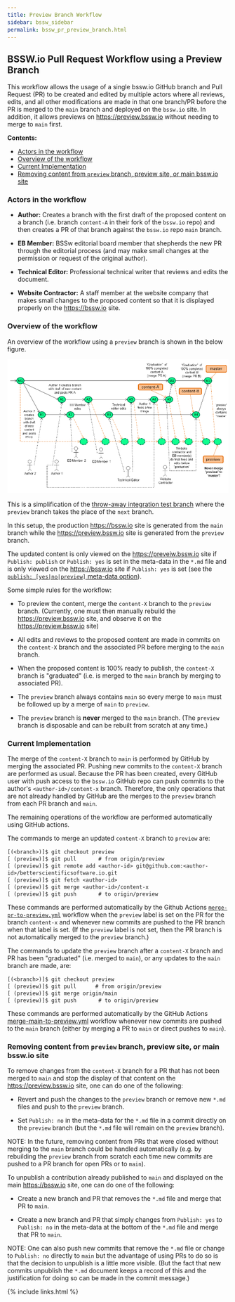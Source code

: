 ```yaml
---
title: Preview Branch Workflow
sidebar: bssw_sidebar
permalink: bssw_pr_preview_branch.html
---
```


## BSSW.io Pull Request Workflow using a Preview Branch

This workflow allows the usage of a single bssw.io GitHub branch and Pull
Request (PR) to be created and edited by multiple actors where all reviews,
edits, and all other modifications are made in that one branch/PR before the
PR is merged to the `main` branch and deployed on the `bssw.io` site.  In
addition, it allows previews on https://preview.bssw.io without needing to
merge to `main` first.

**Contents:**

* [Actors in the workflow](#actors)
* [Overview of the workflow](#overview)
* [Current Implementation](#current_impl)
* [Removing content from `preview` branch, preview site, or main bssw.io site](#unpublish)

<a name="actors"/>

### Actors in the workflow

* **Author:** Creates a branch with the first draft of the proposed content on
  a branch (i.e. branch `content-A` in their fork of the `bssw.io` repo) and
  then creates a PR of that branch against the `bssw.io` repo `main` branch.

* **EB Member:** BSSw editorial board member that shepherds the new PR through
  the editorial process (and may make small changes at the permission or
  request of the original author).

* **Technical Editor:** Professional technical writer that reviews and edits
  the document.

* **Website Contractor:** A staff member at the website company that makes
  small changes to the proposed content so that it is displayed properly on
  the https://bssw.io site.

<a name="overview"/>

### Overview of the workflow

An overview of the workflow using a `preview` branch is shown in the below
figure.

![BSSw Pull Request Preview Branch Workflow](https://github.com/betterscientificsoftware/images/blob/main/PullRequestPrerviewWorkflow.png)

This is a simplification of the [throw-away integration test
branch](https://docs.google.com/document/d/1uVQYI2cmNx09fDkHDA136yqDTqayhxqfvjFiuUue7wo#heading=h.2r0g9kvx5b2a)
where the `preview` branch takes the place of the `next` branch.

In this setup, the production https://bssw.io site is generated from the
`main` branch while the https://preview.bssw.io site is generated from the
`preview` branch.

The updated content is only viewed on the https://preveiw.bssw.io site if
`Publish: publish` or `Publish: yes` is set in the meta-data in the `*.md`
file and is only viewed on the https://bssw.io site if `Publish: yes` is set
(see the [`publish: [yes|no|preview]` meta-data
option](https://betterscientificsoftware.github.io/bssw.io/bssw_content_publishing.html#pre-publishing-checks)).

Some simple rules for the workflow:

* To preview the content, merge the `content-X` branch to the `preview`
  branch.  (Currently, one must then manually rebuild the
  https://preview.bssw.io site, and observe it on the https://preview.bssw.io
  site)

* All edits and reviews to the proposed content are made in commits on the
  `content-X` branch and the associated PR before merging to the `main`
  branch.

* When the proposed content is 100% ready to publish, the `content-X` branch
  is "graduated" (i.e. is merged to the `main` branch by merging to
  associated PR).

* The `preview` branch always contains `main` so every merge to `main`
  must be followed up by a merge of `main` to `preview`.

* The `preview` branch is **never** merged to the `main` branch.  (The
  `preview` branch is disposable and can be rebuilt from scratch at any time.)


<a name="current_impl"/>

### Current Implementation

The merge of the `content-X` branch to `main` is performed by GitHub by
merging the associated PR.  Pushing new commits to the `content-X` branch are
performed as usual.  Because the PR has been created, every GitHub user with
push access to the `bssw.io` GitHub repo can push commits to the author's
`<author-id>/content-x` branch.  Therefore, the only operations that are not
already handled by GitHub are the merges to the `preview` branch from each PR
branch and `main`.

The remaining operations of the workflow are performed automatically using
GitHub actions.

The commands to merge an updated `content-X` branch to `preview` are:

```
[(<branch>)]$ git checkout preview
[ (preview)]$ git pull       # from origin/preview
[ (preview)]$ git remote add <author-id> git@github.com:<author-id>/betterscientificsoftware.io.git
[ (preview)]$ git fetch <author-id>
[ (preview)]$ git merge <author-id>/content-x
[ (preview)]$ git push       # to origin/preview
```

These commands are performed automatically by the Github Actions [`merge-pr-to-preview.yml`](https://github.com/betterscientificsoftware/bssw.io/blob/main/.github/workflows/merge-pr-to-preview.yml) workflow when the `preview` label is set on the PR for the branch `content-x` and whenever new commits are pushed to the PR branch when that label is set.  (If the `preview` label is not set, then the PR branch is not automatically merged to the `preview` branch.)

The commands to update the `preview` branch after a `content-X` branch and PR
has been "graduated" (i.e. merged to `main`), or any updates to the `main`
branch are made, are:

```
[(<branch>)]$ git checkout preview
[ (preview)]$ git pull      # from origin/preview
[ (preview)]$ git merge origin/main
[ (preview)]$ git push       # to origin/preview
```

These commands are performed automatically by the GitHub Actions [merge-main-to-preview.yml](https://github.com/betterscientificsoftware/bssw.io/blob/main/.github/workflows/merge-main-to-preview.yml) workflow whenever new commits are pushed to the `main` branch (either by merging a PR to `main` or direct pushes to `main`).

<a name="unpublish"/>

### Removing content from `preview` branch, preview site, or main bssw.io site

To remove changes from the `content-X` branch for a PR that has not been
merged to `main` and stop the display of that content on the
https://preview.bssw.io site, one can do one of the following:

* Revert and push the changes to the `preview` branch or remove new `*.md`
  files and push to the `preview` branch.

* Set `Publish: no` in the meta-data for the `*.md` file in a commit directly
  on the `preview` branch (but the `*.md` file will remain on the `preview`
  branch).

NOTE: In the future, removing content from PRs that were closed without
merging to the `main` branch could be handled automatically (e.g. by
rebuilding the `preview` branch from scratch each time new commits are pushed
to a PR branch for open PRs or to `main`).

To unpublish a contribution already published to `main` and displayed on the
main https://bssw.io site, one can do one of the following:

* Create a new branch and PR that removes the `*.md` file and merge that PR to
  `main`.

* Create a new branch and PR that simply changes from `Publish: yes` to
  `Publish: no` in the meta-data at the bottom of the `*.md` file and merge
  that PR to `main`.

NOTE: One can also push new commits that remove the `*.md` file or change to
`Publish: no` directly to `main` but the advantage of using PRs to do so is
that the decision to unpublish is a little more visible.  (But the fact that
new commits unpublish the `*.md` document keeps a record of this and the
justification for doing so can be made in the commit message.)


{% include links.html %}
